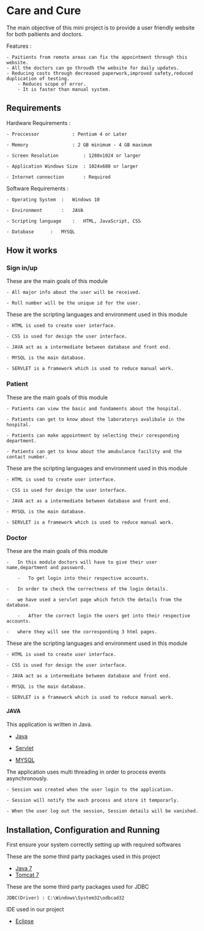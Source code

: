 # Care and Cure

The main objective of this mini project is to provide a user friendly website for both paitients and doctors.

Features :

	- Paitients from remote areas can fix the appointment through this website.
 	- All the doctors can go throudh the website for daily updates.
	- Reducing costs through decreased paperwork,improved safety,reduced duplication of testing.
        - Reduces scope of error.
        - It is faster than manual system.

## Requirements 

Hardware Requirements :
	
	- Proccessor 		    : Pentium 4 or Later
	
	- Memory    		    : 2 GB minimum - 4 GB maximum
	
	- Screen Resolution 	    : 1280x1024 or larger
	
	- Application Windows Size  : 1024x680 or larger
	
	- Internet connection 	    : Required

Software Requirements :

	- Operating System	:	Windows 10
	
	- Environment		:	JAVA
	
	- Scripting language	:	HTML, JavaScript, CSS
	
	- Database		:	MYSQL

## How it works

### Sign in/up

These are the main goals of this module 

	- All major info about the user will be received. 
	
	- Roll number will be the unique id for the user.

These are the scripting languages and environment used in this module 

	- HTML is used to create user interface.
	
	- CSS is used for design the user interface.
	
	- JAVA act as a intermediate between database and front end.
	
	- MYSQL is the main database.
	
	- SERVLET is a framework which is used to reduce manual work.

### Patient

These are the main goals of this module 

	- Patients can view the basic and fundaments about the hospital.
	
	- Patients can get to know about the laboratorys avalibale in the hospital. 
	
	- Patients can make appointment by selecting their coresponding department.
	
	- Patients can get to know about the amubulance facility and the contact number.
	
These are the scripting languages and environment used in this module 

	- HTML is used to create user interface.
	
	- CSS is used for design the user interface.
	
	- JAVA act as a intermediate between database and front end.
 	
	- MYSQL is the main database.
	
	- SERVLET is a framework which is used to reduce manual work.


### Doctor

These are the main goals of this module

	-   In this module doctors will have to give their user name,department and password. 
       
        -   To get login into their respective accounts.
	
	-   In order to check the correctness of the login details.
	
	-   we have used a servlet page which fetch the details from the database.

        -   After the correct login the users get into their respective accounts.
	
	-   where they will see the corresponding 3 html pages.


These are the scripting languages and environment used in this module 

	- HTML is used to create user interface.
	
	- CSS is used for design the user interface.
	
	- JAVA act as a intermediate between database and front end.
	
	- MYSQL is the main database.
	
	- SERVLET is a framework which is used to reduce manual work.

#### JAVA 

This application is written in Java.

- [Java]( https://github.com/TheAlgorithms/Java)
 
- [Servlet]( https://github.com/topics/java-servlets)

- [MYSQL]( https://github.com/mysql)

The application uses multi threading in order to process events asynchronously.
	
	- Session was created when the user login to the application.
	
	- Session will notify the each process and store it temporarly.
	
	- When the user log out the session, Session details will be vanished. 

## Installation, Configuration and Running 

First ensure your system correctly setting up with required softwares 

These are the some third party packages used in this project

- [Java 7](https://www.oracle.com/in/java/technologies/javase/javase7-archive-downloads.html)
- [Tomcat 7](https://tomcat.apache.org/download-70.cgi)

These are the some third party packages used for JDBC

	JDBC(Driver) : C:\Windows\System32\odbcad32

IDE used in our project 

- [Eclipse](https://www.eclipse.org/downloads/)
